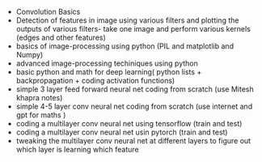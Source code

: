 * Convolution Basics
* Detection of features in image using various filters  and plotting the outputs of various filters- take one image and perform various kernels (edges and other features)
* basics of image-processing using python (PIL and matplotlib and Numpy)
* advanced image-processing techiniques using python
* basic python and math for deep learning( python lists + backpropagation + coding activation functions)
* simple 3 layer feed forward neural net coding from scratch (use Mitesh khapra notes)
* simple 4-5 layer conv neural net coding from scratch (use internet and gpt for maths )
* coding a multilayer conv neural net using tensorflow (train and test)
* coding a multilayer conv  neural net usin pytorch (train and test)
* tweaking the multilayer conv neural net at different layers to figure out which layer is learning which feature
